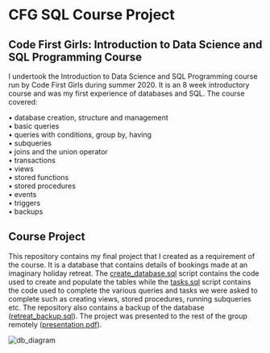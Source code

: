 # CFG SQL Course Project

## Code First Girls: Introduction to Data Science and SQL Programming Course
I undertook the Introduction to Data Science and SQL Programming course run by Code First Girls during summer 2020. It is an 8 week introductory course and was my first experience of databases and SQL. The course covered:

• database creation, structure and management  
• basic queries  
• queries with conditions, group by, having    
• subqueries  
• joins and the union operator  
• transactions  
• views  
• stored functions  
• stored procedures  
• events  
• triggers  
• backups  

## Course Project
This repository contains my final project that I created as a requirement of the course. It is a database that contains details of bookings made at an imaginary holiday retreat. The [create_database.sql](https://github.com/robynfsj/cfg-SQL-project/blob/master/create_database.sql) script contains the code used to create and populate the tables while the [tasks.sql](https://github.com/robynfsj/cfg-SQL-project/blob/master/tasks.sql) script contains the code used to complete the various queries and tasks we were asked to complete such as creating views, stored procedures, running subqueries etc. The repository also contains a backup of the database ([retreat_backup.sql](https://github.com/robynfsj/cfg-SQL-project/blob/master/retreat_backup.sql)). The project was presented to the rest of the group remotely ([presentation.pdf](https://github.com/robynfsj/cfg-SQL-project/blob/master/presentation.pdf)).

![db_diagram](https://user-images.githubusercontent.com/56518485/91615701-0e19a680-e97c-11ea-9f1e-6294b429a83b.png)
